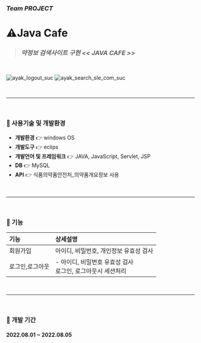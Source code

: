 ### *Team PROJECT*

# ⚠️Java Cafe
> ### *약정보 검색사이트 구현 << JAVA CAFE >>*
</br>

![ayak_logout_suc](https://user-images.githubusercontent.com/95620922/209086467-b063231f-8c34-477f-a290-94e78d9b94f7.png)
![ayak_search_sle_com_suc](https://user-images.githubusercontent.com/95620922/209086509-a18fb5dc-83fb-4fb3-ad04-7ab5826b73b5.png)


</br>

------
</br>

### 📌&nbsp;사용기술 및 개발환경  
* **개발환경** 👉 windows OS
* **개발도구** 👉 eclips
* **개발언어 및 프레임워크** 👉 JAVA, JavaScript, Servlet, JSP
* **DB** 👉 MySQL
* **API** 👉 식품의약품안전처_의약품개요정보 사용

</br>

------
</br>

### 📌&nbsp;기능  



|기능|상세설명|
|:---|:---|
|회원가입|아이디, 비밀번호, 개인정보 유효성 검사|
|로그인,로그아웃|- 아이디, 비밀번호 유효성 검사</br>로그인, 로그아웃시 세션처리|

</br>

------
</br>

### 📌&nbsp;개발 기간  

#### 2022.08.01 ~ 2022.08.05
